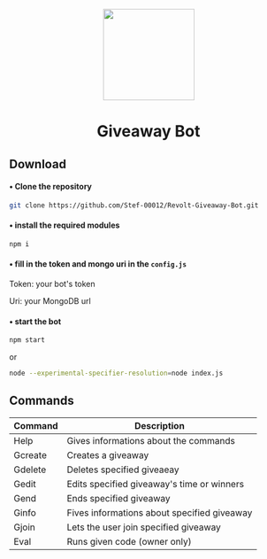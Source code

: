 <p align="center"><img src="https://autumn.revolt.chat/avatars/BQ3Azb6_b3C8Oa3zp9reCt-M8SArFSQ4nO46YO6N7S/AddText_03-08-10.48.12.png" width="165px" height="165px"></p>
<h1 align="center">Giveaway Bot</h1>

<h2>Download</h2>
<h4>• Clone the repository</h4>

```bash
git clone https://github.com/Stef-00012/Revolt-Giveaway-Bot.git
```

<h4>• install the required modules</h4>

```bash
npm i
```

<h4>• fill in the token and mongo uri in the <code>config.js</code></h4>

Token: your bot's token

Uri: your MongoDB url

<h4>• start the bot</h4>

```bash
npm start
```
or
```bash
node --experimental-specifier-resolution=node index.js
```

<h2>Commands</h2>

Command | Description
------- | -----------
Help    | Gives informations about the commands
Gcreate | Creates a giveaway
Gdelete | Deletes specified giveaeay
Gedit   | Edits specified giveaway's time or winners
Gend    | Ends specified giveaway
Ginfo   | Fives informations about specified giveaway
Gjoin   | Lets the user join specified giveaway
Eval    | Runs given code (owner only)
